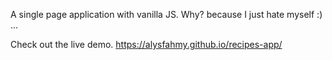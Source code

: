 A single page application with vanilla JS. Why? because I just hate myself :) ...

Check out the live demo. https://alysfahmy.github.io/recipes-app/
